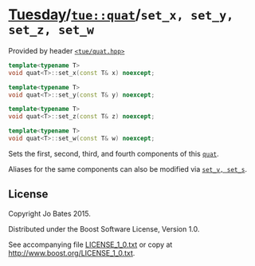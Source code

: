 [Tuesday](../../../README.md)/[`tue::quat`](../../headers/quat.md)/`set_x, set_y, set_z, set_w`
===============================================================================================
Provided by header [`<tue/quat.hpp>`](../../headers/quat.md)

```c++
template<typename T>
void quat<T>::set_x(const T& x) noexcept;

template<typename T>
void quat<T>::set_y(const T& y) noexcept;

template<typename T>
void quat<T>::set_z(const T& z) noexcept;

template<typename T>
void quat<T>::set_w(const T& w) noexcept;
```

Sets the first, second, third, and fourth components of this
[`quat`](../../headers/quat.md).

Aliases for the same components can also be modified via
[`set_v, set_s`](set_vs.md).

License
-------
Copyright Jo Bates 2015.

Distributed under the Boost Software License, Version 1.0.

See accompanying file [LICENSE_1_0.txt](../../../LICENSE_1_0.txt) or copy at
http://www.boost.org/LICENSE_1_0.txt.
